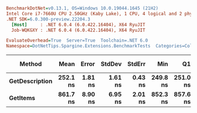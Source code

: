 ``` ini

BenchmarkDotNet=v0.13.1, OS=Windows 10.0.19044.1645 (21H2)
Intel Core i7-7660U CPU 2.50GHz (Kaby Lake), 1 CPU, 4 logical and 2 physical cores
.NET SDK=6.0.300-preview.22204.3
  [Host]     : .NET 6.0.4 (6.0.422.16404), X64 RyuJIT
  Job-WQKGXY : .NET 6.0.4 (6.0.422.16404), X64 RyuJIT

EvaluateOverhead=True  Server=True  Toolchain=.NET 6.0  
Namespace=DotNetTips.Spargine.Extensions.BenchmarkTests  Categories=Collections  

```
|         Method |     Mean |   Error |  StdDev |  StdErr |      Min |       Q1 |   Median |       Q3 |      Max |        Op/s | CI99.9% Margin | Iterations | Kurtosis | MValue | Skewness | Rank | LogicalGroup | Baseline |  Gen 0 | Code Size | Allocated |
|--------------- |---------:|--------:|--------:|--------:|---------:|---------:|---------:|---------:|---------:|------------:|---------------:|-----------:|---------:|-------:|---------:|-----:|------------- |--------- |-------:|----------:|----------:|
| **GetDescription** | **252.1 ns** | **1.81 ns** | **1.61 ns** | **0.43 ns** | **249.8 ns** | **251.0 ns** | **252.0 ns** | **252.8 ns** | **255.5 ns** | **3,967,411.9** |       **1.813 ns** |      **14.00** |    **2.391** |  **2.000** |   **0.5375** |    **1** |            ***** |       **No** | **0.0024** |     **288 B** |      **24 B** |
|       **GetItems** | **861.7 ns** | **8.90 ns** | **6.95 ns** | **2.01 ns** | **852.3 ns** | **857.6 ns** | **859.9 ns** | **867.6 ns** | **874.1 ns** | **1,160,433.8** |       **8.903 ns** |      **12.00** |    **1.626** |  **2.000** |   **0.2765** |    **2** |            ***** |       **No** | **0.0553** |     **457 B** |     **512 B** |
